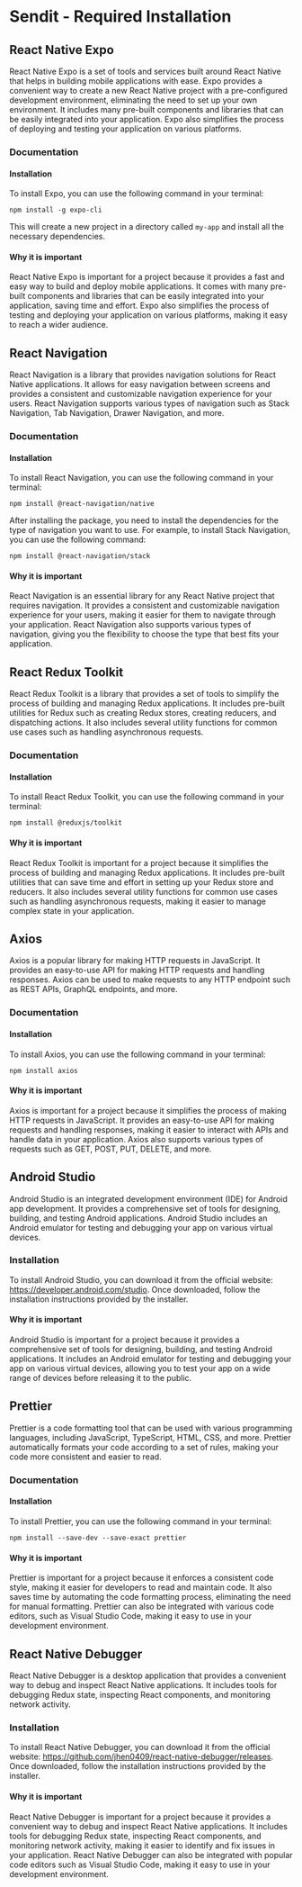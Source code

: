 # Sendit - Required Installation

## React Native Expo

React Native Expo is a set of tools and services built around React Native that helps in building mobile applications with ease. Expo provides a convenient way to create a new React Native project with a pre-configured development environment, eliminating the need to set up your own environment. It includes many pre-built components and libraries that can be easily integrated into your application. Expo also simplifies the process of deploying and testing your application on various platforms.

### Documentation

#### Installation

To install Expo, you can use the following command in your terminal:

```
npm install -g expo-cli
```

This will create a new project in a directory called `my-app` and install all the necessary dependencies.

#### Why it is important

React Native Expo is important for a project because it provides a fast and easy way to build and deploy mobile applications. It comes with many pre-built components and libraries that can be easily integrated into your application, saving time and effort. Expo also simplifies the process of testing and deploying your application on various platforms, making it easy to reach a wider audience.

## React Navigation

React Navigation is a library that provides navigation solutions for React Native applications. It allows for easy navigation between screens and provides a consistent and customizable navigation experience for your users. React Navigation supports various types of navigation such as Stack Navigation, Tab Navigation, Drawer Navigation, and more.

### Documentation

#### Installation

To install React Navigation, you can use the following command in your terminal:

```
npm install @react-navigation/native
```

After installing the package, you need to install the dependencies for the type of navigation you want to use. For example, to install Stack Navigation, you can use the following command:

```
npm install @react-navigation/stack
```

#### Why it is important

React Navigation is an essential library for any React Native project that requires navigation. It provides a consistent and customizable navigation experience for your users, making it easier for them to navigate through your application. React Navigation also supports various types of navigation, giving you the flexibility to choose the type that best fits your application.

## React Redux Toolkit

React Redux Toolkit is a library that provides a set of tools to simplify the process of building and managing Redux applications. It includes pre-built utilities for Redux such as creating Redux stores, creating reducers, and dispatching actions. It also includes several utility functions for common use cases such as handling asynchronous requests.

### Documentation

#### Installation

To install React Redux Toolkit, you can use the following command in your terminal:

```
npm install @reduxjs/toolkit
```

#### Why it is important

React Redux Toolkit is important for a project because it simplifies the process of building and managing Redux applications. It includes pre-built utilities that can save time and effort in setting up your Redux store and reducers. It also includes several utility functions for common use cases such as handling asynchronous requests, making it easier to manage complex state in your application.

## Axios

Axios is a popular library for making HTTP requests in JavaScript. It provides an easy-to-use API for making HTTP requests and handling responses. Axios can be used to make requests to any HTTP endpoint such as REST APIs, GraphQL endpoints, and more.

### Documentation

#### Installation

To install Axios, you can use the following command in your terminal:

```
npm install axios
```

#### Why it is important

Axios is important for a project because it simplifies the process of making HTTP requests in JavaScript. It provides an easy-to-use API for making requests and handling responses, making it easier to interact with APIs and handle data in your application. Axios also supports various types of requests such as GET, POST, PUT, DELETE, and more.

## Android Studio

Android Studio is an integrated development environment (IDE) for Android app development. It provides a comprehensive set of tools for designing, building, and testing Android applications. Android Studio includes an Android emulator for testing and debugging your app on various virtual devices.

### Installation

To install Android Studio, you can download it from the official website: https://developer.android.com/studio. Once downloaded, follow the installation instructions provided by the installer.

#### Why it is important

Android Studio is important for a project because it provides a comprehensive set of tools for designing, building, and testing Android applications. It includes an Android emulator for testing and debugging your app on various virtual devices, allowing you to test your app on a wide range of devices before releasing it to the public.

## Prettier

Prettier is a code formatting tool that can be used with various programming languages, including JavaScript, TypeScript, HTML, CSS, and more. Prettier automatically formats your code according to a set of rules, making your code more consistent and easier to read.

### Documentation

#### Installation

To install Prettier, you can use the following command in your terminal:

```
npm install --save-dev --save-exact prettier
```

#### Why it is important

Prettier is important for a project because it enforces a consistent code style, making it easier for developers to read and maintain code. It also saves time by automating the code formatting process, eliminating the need for manual formatting. Prettier can also be integrated with various code editors, such as Visual Studio Code, making it easy to use in your development environment.

## React Native Debugger

React Native Debugger is a desktop application that provides a convenient way to debug and inspect React Native applications. It includes tools for debugging Redux state, inspecting React components, and monitoring network activity.

### Installation

To install React Native Debugger, you can download it from the official website: https://github.com/jhen0409/react-native-debugger/releases. Once downloaded, follow the installation instructions provided by the installer.

#### Why it is important

React Native Debugger is important for a project because it provides a convenient way to debug and inspect React Native applications. It includes tools for debugging Redux state, inspecting React components, and monitoring network activity, making it easier to identify and fix issues in your application. React Native Debugger can also be integrated with popular code editors such as Visual Studio Code, making it easy to use in your development environment.
